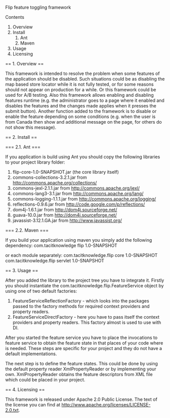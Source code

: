 Flip feature toggling framework

Contents

1. Overview
2. Install
    1. Ant
    2. Maven
3. Usage
4. Licensing
    

== 1. Overview ==

This framework is intended to resolve the problem when some features of the 
application should be disabled. Such situations could be as disabling the
map based store locator while it is not fully tested, or for some reasons
should not appear on production for a while. Or this framework could be used
for A/B testing. 
Also this framework allows enabling and disabling features runtime (e.g. the
administrator goes to a page where it enabled and disables the features and
the changes made applies when it presses the submit button). 
Another function added to the framework is to disable or enable the feature
depending on some conditions (e.g. when the user is from Canada then show
and additional message on the page, for others do not show this message).

== 2. Install ==

=== 2.1. Ant ===

If you application is build using Ant you should copy the following libraries
to your project library folder:

1. flip-core-1.0-SNAPSHOT.jar (the core library itself)
2. commons-collections-3.2.1.jar from http://commons.apache.org/collections/
3. commons-jexl-2.1.1.jar from http://commons.apache.org/jexl/
4. commons-lang3-3.1.jar from http://commons.apache.org/lang/
5. commons-logging-1.1.1.jar from http://commons.apache.org/logging/
6. reflections-0.9.6.jar from http://code.google.com/p/reflections/
7. dom4j-1.6.1.jar from http://dom4j.sourceforge.net/
8. guava-10.0.jar from http://dom4j.sourceforge.net/
9. javassist-3.12.1.GA.jar from http://www.javassist.org/


=== 2.2. Maven ===

If you build your application using maven you simply add the following dependency:
    <dependency>
        <groupId>com.tacitknowledge</groupId>
	<artifactId>flip</artifactId>
	<version>1.0-SNAPSHOT</version>
    </dependency>

or each module separately:
    <dependency>
        <groupId>com.tacitknowledge.flip</groupId>
	<artifactId>core</artifactId>
	<version>1.0-SNAPSHOT</version>
    </dependency>
    <dependency>
        <groupId>com.tacitknowledge.flip</groupId>
	<artifactId>servlet</artifactId>
	<version>1.0-SNAPSHOT</version>
    </dependency>

== 3. Usage ==

After you added the library to the project tree you have to integrate it. 
Firstly you should instantiate the com.tacitknowledge.flip.FeatureService
object by using one of two default factories:
1. FeatureServiceReflectionFactory - which looks into the packages passed to the 
    factory methods for required context providers and property readers.
2. FeatureServiceDirectFactory - here you have to pass itself the context providers
    and property readers. This factory almost is used to use with DI.

After you started the feature service you have to place the invocations to
feature service to obtain the feature state in that places of your code 
where is needed. These steps are specific for your project and they do not 
have a default implementations.

The next step is to define the feature states. This could be done by using
the default property reader XmlPropertyReader or by implementing your own.
XmlPropertyReader obtains the feature descriptors from XML file which could
be placed in your project.


== 4. Licensing ==

This framework is released under Apache 2.0 Public License. The text of the
license you can find at http://www.apache.org/licenses/LICENSE-2.0.txt.
